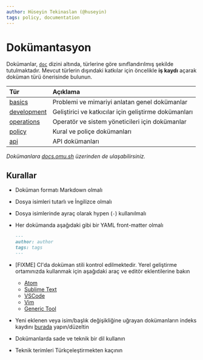```yaml
---
author: Hüseyin Tekinaslan (@huseyin)
tags: policy, documentation
---
```


Dokümantasyon
=============

Dokümanlar, [`doc`](https://github.com/omu/xokul/tree/master/doc) dizini
altında, türlerine göre sınıflandırılmış şekilde tutulmaktadır. Mevcut türlerin
dışındaki katkılar için öncelikle **iş kaydı** açarak doküman türü önerisinde
bulunun.

| Tür                        | Açıklama                                              |
|:---------------------------|:------------------------------------------------------|
| [basics](basics)           | Problemi ve mimariyi anlatan genel dokümanlar         |
| [development](development) | Geliştirici ve katkıcılar için geliştirme dokümanları |
| [operations](operations)   | Operatör ve sistem yöneticileri için dokümanlar       |
| [policy](policy)           | Kural ve poliçe dokümanları                           |
| [api](api)                 | API dokümanları                                       |

*Dokümanlara [docs.omu.sh](doc.omu.sh) üzerinden de ulaşabilirsiniz.*

Kurallar
--------

- Doküman formatı Markdown olmalı
- Dosya isimleri tutarlı ve İngilizce olmalı
- Dosya isimlerinde ayraç olarak hypen (`-`) kullanılmalı
- Her dokümanda aşağıdaki gibi bir YAML front-matter olmalı

  ```markdown
  ---
  author: author
  tags: tags
  ---
  ```

- [FIXME] CI'da doküman stili kontrol edilmektedir. Yerel geliştirme ortamınızda
  kullanmak için aşağıdaki araç ve editör eklentilerine bakın

  - [Atom](https://atom.io/packages/linter-markdownlint)
  - [Sublime Text](https://github.com/jonlabelle/SublimeLinter-contrib-markdownlint)
  - [VSCode](https://github.com/DavidAnson/vscode-markdownlint)
  - [Vim](https://github.com/plasticboy/vim-markdown)
  - [Generic Tool](https://github.com/markdownlint/markdownlint)

- Yeni eklenen veya isim/başlık değişikliğine uğrayan dokümanların indeks kaydını
  [burada](https://github.com/omu/xokul/blob/master/doc/README.md) yapın/düzeltin
- Dokümanlarda sade ve teknik bir dil kullanın
- Teknik terimleri Türkçeleştirmekten kaçının

